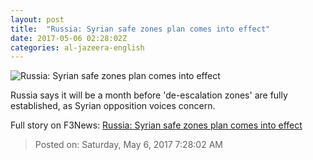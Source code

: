 ```yaml
---
layout: post
title:  "Russia: Syrian safe zones plan comes into effect"
date: 2017-05-06 02:28:02Z
categories: al-jazeera-english
---
```


![Russia: Syrian safe zones plan comes into effect](http://www.aljazeera.com/mritems/Images/2017/5/5/ce5449fafe1740b8b70acfee86b1742e_18.jpg)

Russia says it will be a month before 'de-escalation zones' are fully established, as Syrian opposition voices concern.


Full story on F3News: [Russia: Syrian safe zones plan comes into effect](http://www.f3nws.com/n/fBbWuD)

> Posted on: Saturday, May 6, 2017 7:28:02 AM
